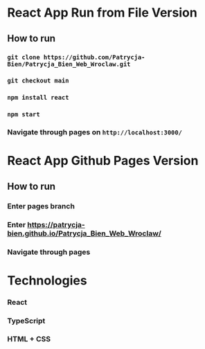 # React App Run from File Version

## How to run
### `git clone https://github.com/Patrycja-Bien/Patrycja_Bien_Web_Wroclaw.git`
### `git checkout main`
### `npm install react`
### `npm start`
### Navigate through pages on `http://localhost:3000/`

# React App Github Pages Version

## How to run
### Enter pages branch
### Enter https://patrycja-bien.github.io/Patrycja_Bien_Web_Wroclaw/
### Navigate through pages

# Technologies
### React
### TypeScript
### HTML + CSS

